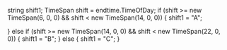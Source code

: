 string shift1;
TimeSpan shift = endtime.TimeOfDay;
if (shift >= new TimeSpan(6, 0, 0) && shift < new TimeSpan(14, 0, 0))
{
    shift1 = "A";

}
else if (shift >= new TimeSpan(14, 0, 0) && shift < new TimeSpan(22, 0, 0))
{
    shift1 = "B";
}
else
{
    shift1 = "C";
}
